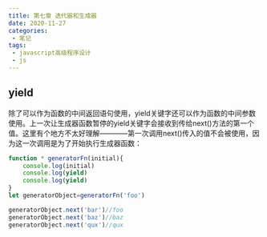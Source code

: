 ```yaml
---
title: 第七章 迭代器和生成器
date: 2020-11-27
categories:
 - 笔记
tags:
 - javascript高级程序设计
 - js
---
```


## yield

除了可以作为函数的中间返回语句使用，yield关键字还可以作为函数的中间参数使用。上一次让生成器函数暂停的yield关键字会接收到传给next()方法的第一个值。这里有个地方不太好理解————第一次调用next()传入的值不会被使用，因为这一次调用是为了开始执行生成器函数：

```javascript
function * generatorFn(initial){
    console.log(initial)
    console.log(yield)
    console.log(yield)
}
let generatorObject=generatorFn('foo')

generatorObject.next('bar')//foo
generatorObject.next('baz')//baz
generatorObject.next('qux')//qux

```

